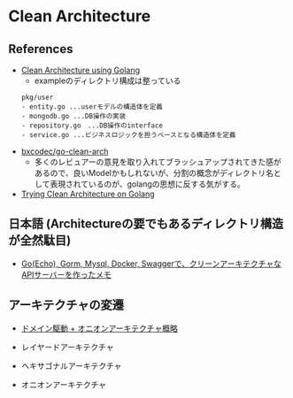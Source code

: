 # Clean Architecture
## References
- [Clean Architecture using Golang](https://eminetto.medium.com/clean-architecture-using-golang-b63587aa5e3f)
    - exampleのディレクトリ構成は整っている
  ```
  pkg/user
  - entity.go ...userモデルの構造体を定義
  - mongodb.go ...DB操作の実装
  - repository.go　...DB操作のinterface
  - service.go ...ビジネスロジックを担うベースとなる構造体を定義
  ```
- [bxcodec/go-clean-arch](https://github.com/bxcodec/go-clean-arch)
    - 多くのレビュアーの意見を取り入れてブラッシュアップされてきた感があるので、良いModelかもしれないが、分割の概念がディレクトリ名として表現されているのが、golangの思想に反する気がする。
- [Trying Clean Architecture on Golang](https://hackernoon.com/golang-clean-archithecture-efd6d7c43047)

## 日本語 (Architectureの要でもあるディレクトリ構造が全然駄目)
- [Go(Echo), Gorm, Mysql, Docker, Swaggerで、クリーンアーキテクチャなAPIサーバーを作ったメモ](https://zenn.dev/ulwlu/scraps/170d2d2412daf7)


## アーキテクチャの変遷
- [ドメイン駆動 + オニオンアーキテクチャ概略](https://qiita.com/little_hand_s/items/2040fba15d90b93fc124)

- レイヤードアーキテクチャ
- ヘキサゴナルアーキテクチャ
- オニオンアーキテクチャ
